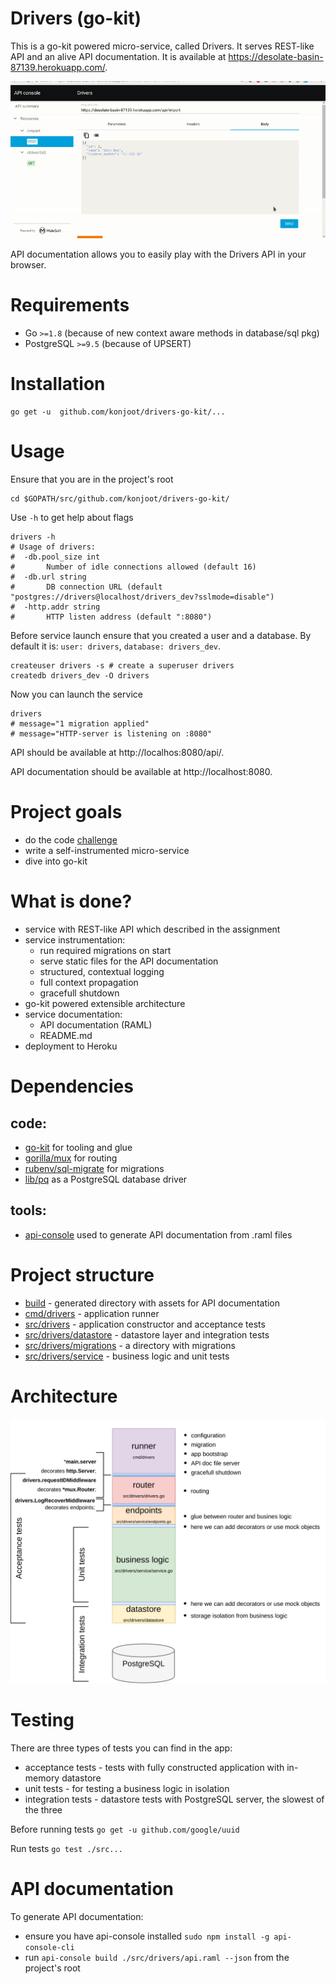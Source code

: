 # Drivers (go-kit)
This is a go-kit powered micro-service, called Drivers. It serves REST-like API and an alive API documentation. It is available at https://desolate-basin-87139.herokuapp.com/.

![api-console](api-console.gif)

API documentation allows you to easily play with the Drivers API in your browser.

# Requirements
* Go `>=1.8` (because of new context aware methods in database/sql pkg)
* PostgreSQL `>=9.5` (because of UPSERT)

# Installation
```
go get -u  github.com/konjoot/drivers-go-kit/...
```
# Usage

Ensure that you are in the project's root
```
cd $GOPATH/src/github.com/konjoot/drivers-go-kit/
```
Use `-h` to get help about flags

```
drivers -h
# Usage of drivers:
#  -db.pool_size int
#    	Number of idle connections allowed (default 16)
#  -db.url string
#    	DB connection URL (default "postgres://drivers@localhost/drivers_dev?sslmode=disable")
#  -http.addr string
#    	HTTP listen address (default ":8080")
```

Before service launch ensure that you created a user and a database. By default it is:
 `user: drivers`, `database: drivers_dev`.

```
createuser drivers -s # create a superuser drivers
createdb drivers_dev -O drivers
```
Now you can launch the service
```
drivers
# message="1 migration applied"
# message="HTTP-server is listening on :8080"
```
API should be available at http://localhos:8080/api/.

API documentation should be available at http://localhost:8080.

# Project goals

* do the code [challenge](challenge.md)
* write a self-instrumented micro-service
* dive into go-kit

# What is done?

* service with REST-like API which described in the assignment
* service instrumentation:
  * run required migrations on start
  * serve static files for the API documentation
  * structured, contextual logging
  * full context propagation
  * gracefull shutdown
* go-kit powered extensible architecture
* service documentation:
  * API documentation (RAML)
  * README.md
* deployment to Heroku

# Dependencies

## code:
* [go-kit](https://gokit.io/) for tooling and glue
* [gorilla/mux](https://github.com/gorilla/mux) for routing
* [rubenv/sql-migrate](https://github.com/rubenv/sql-migrate) for migrations
* [lib/pq](https://github.com/lib/pq) as a PostgreSQL database driver

## tools:
* [api-console](https://github.com/mulesoft/api-console) used to generate API documentation from .raml files

# Project structure

* [build](build) - generated directory with assets for API documentation
* [cmd/drivers](cmd/drivers) - application runner
* [src/drivers](src/drivers/) - application constructor and acceptance tests
* [src/drivers/datastore](src/drivers/datastore) - datastore layer and integration tests
* [src/drivers/migrations](src/drivers/migrations) - a directory with migrations
* [src/drivers/service](src/drivers/service) - business logic and unit tests

# Architecture

![architecture](arch.png)

# Testing

There are three types of tests you can find in the app:
* acceptance tests - tests with fully constructed application with in-memory datastore
* unit tests - for testing a business logic in isolation
* integration tests - datastore tests with PostgreSQL server, the slowest of the three

Before running tests `go get -u github.com/google/uuid`

Run tests `go test ./src...`

# API documentation

To generate API documentation:
* ensure you have api-console installed `sudo npm install -g api-console-cli`
* run `api-console build ./src/drivers/api.raml --json` from the project's root
